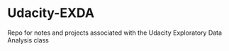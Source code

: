 # Udacity-EXDA
Repo for notes and projects associated with the Udacity Exploratory Data Analysis class
